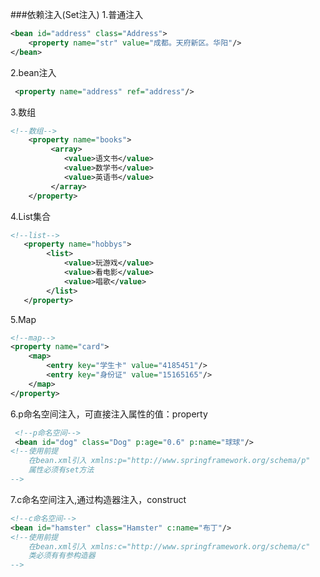 ###依赖注入(Set注入)
1.普通注入
```xml
<bean id="address" class="Address">
    <property name="str" value="成都。天府新区。华阳"/>
</bean>
```
2.bean注入
```xml
 <property name="address" ref="address"/>
```
3.数组
```xml
<!--数组-->
    <property name="books">
         <array>
            <value>语文书</value>
            <value>数学书</value>
            <value>英语书</value>
         </array>
    </property>
```
4.List集合
```xml
<!--list-->
   <property name="hobbys">
        <list>
            <value>玩游戏</value>
            <value>看电影</value>
            <value>唱歌</value>
        </list>
   </property>
```
5.Map
```xml
<!--map-->
<property name="card">
    <map>
        <entry key="学生卡" value="4185451"/>
        <entry key="身份证" value="15165165"/>
    </map>
</property>
```
6.p命名空间注入，可直接注入属性的值：property
```xml
 <!--p命名空间-->
 <bean id="dog" class="Dog" p:age="0.6" p:name="球球"/>
<!--使用前提
    在bean.xml引入 xmlns:p="http://www.springframework.org/schema/p"
    属性必须有set方法
-->
```
7.c命名空间注入,通过构造器注入，construct
```xml
<!--c命名空间-->
<bean id="hamster" class="Hamster" c:name="布丁"/>
<!--使用前提
    在bean.xml引入 xmlns:c="http://www.springframework.org/schema/c"
    类必须有有参构造器
-->
```